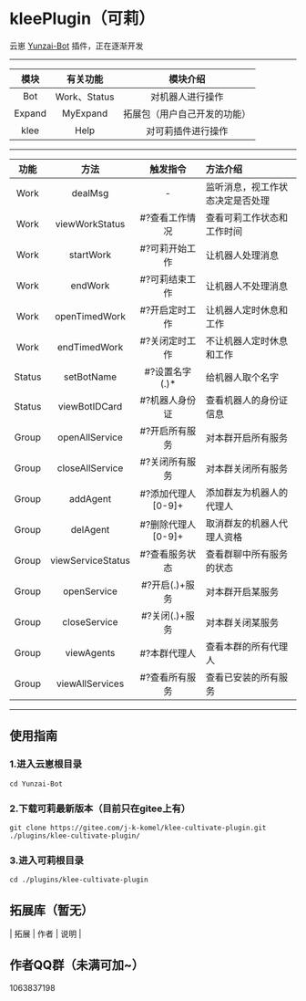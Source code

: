 # kleePlugin（可莉）
云崽 [Yunzai-Bot](https://github.com/Le-niao/Yunzai-Bot) 插件，正在逐渐开发

---
| 模块 | 有关功能 | 模块介绍 |
|:---:|:---:|:---:|
| Bot | Work、Status | 对机器人进行操作 |
| Expand | MyExpand | 拓展包（用户自己开发的功能） |
| klee | Help | 对可莉插件进行操作 |
---
| 功能 | 方法 | 触发指令 | 方法介绍 |
|:---:|:---:|:---:|:---|
| Work | dealMsg | - | 监听消息，视工作状态决定是否处理 |
| Work | viewWorkStatus | #?查看工作情况 | 查看可莉工作状态和工作时间 |
| Work | startWork | #?可莉开始工作 | 让机器人处理消息 |
| Work | endWork | #?可莉结束工作 | 让机器人不处理消息 |
| Work | openTimedWork | #?开启定时工作 | 让机器人定时休息和工作 |
| Work | endTimedWork | #?关闭定时工作 | 不让机器人定时休息和工作 |
| Status | setBotName | #?设置名字(.)* | 给机器人取个名字 |
| Status | viewBotIDCard | #?机器人身份证 | 查看机器人的身份证信息 |
| Group | openAllService | #?开启所有服务 | 对本群开启所有服务 |
| Group | closeAllService | #?关闭所有服务 | 对本群关闭所有服务 |
| Group | addAgent | #?添加代理人\[0-9]+ | 添加群友为机器人的代理人 |
| Group | delAgent | #?删除代理人\[0-9]+ | 取消群友的机器人代理人资格 |
| Group | viewServiceStatus | #?查看服务状态 | 查看群聊中所有服务的状态 |
| Group | openService | #?开启(.)+服务 | 对本群开启某服务 |
| Group | closeService | #?关闭(.)+服务 | 对本群关闭某服务 |
| Group | viewAgents | #?本群代理人 | 查看本群的所有代理人 |
| Group | viewAllServices | #?查看所有服务 | 查看已安装的所有服务 |
---

## 使用指南
### 1.进入云崽根目录
```
cd Yunzai-Bot
```
### 2.下载可莉最新版本（目前只在gitee上有）
```
git clone https://gitee.com/j-k-komel/klee-cultivate-plugin.git ./plugins/klee-cultivate-plugin/
```
### 3.进入可莉根目录
```
cd ./plugins/klee-cultivate-plugin
```
<!-- ### 4.安装可莉依赖（目前不需要~）
```
pnpm install -P
``` -->
<!-- ## 帮助文档（目前正在建设中~） -->
<!-- [可莉插件使用帮助](https://docs.qq.com/doc/DZERCSERCZ09PdEl0) -->

## 拓展库（暂无）
| 拓展 | 作者 | 说明 | 

## 作者QQ群（未满可加~）
1063837198